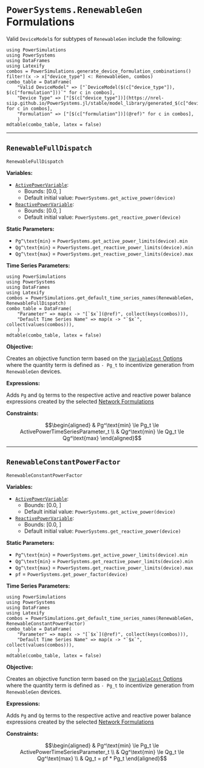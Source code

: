 # `PowerSystems.RenewableGen` Formulations

Valid `DeviceModel`s for subtypes of `RenewableGen` include the following:

```@eval
using PowerSimulations
using PowerSystems
using DataFrames
using Latexify
combos = PowerSimulations.generate_device_formulation_combinations()
filter!(x -> x["device_type"] <: RenewableGen, combos)
combo_table = DataFrame(
    "Valid DeviceModel" => ["`DeviceModel($(c["device_type"]), $(c["formulation"]))`" for c in combos],
    "Device Type" => ["[$(c["device_type"])](https://nrel-siip.github.io/PowerSystems.jl/stable/model_library/generated_$(c["device_type"])/)" for c in combos],
    "Formulation" => ["[$(c["formulation"])](@ref)" for c in combos],
    )
mdtable(combo_table, latex = false)
```

---

## `RenewableFullDispatch`

```@docs
RenewableFullDispatch
```

**Variables:**

- [`ActivePowerVariable`](@ref):
  - Bounds: [0.0, ]
  - Default initial value: `PowerSystems.get_active_power(device)`
- [`ReactivePowerVariable`](@ref):
  - Bounds: [0.0, ]
  - Default initial value: `PowerSystems.get_reactive_power(device)`

**Static Parameters:**

- ``Pg^\text{min}`` = `PowerSystems.get_active_power_limits(device).min`
- ``Qg^\text{min}`` = `PowerSystems.get_reactive_power_limits(device).min`
- ``Qg^\text{max}`` = `PowerSystems.get_reactive_power_limits(device).max`

**Time Series Parameters:**

```@eval
using PowerSimulations
using PowerSystems
using DataFrames
using Latexify
combos = PowerSimulations.get_default_time_series_names(RenewableGen, RenewableFullDispatch)
combo_table = DataFrame(
    "Parameter" => map(x -> "[`$x`](@ref)", collect(keys(combos))),
    "Default Time Series Name" => map(x -> "`$x`", collect(values(combos))),
    )
mdtable(combo_table, latex = false)
```

**Objective:**

Creates an objective function term based on the [`VariableCost` Options](@ref) where the quantity term is defined as ``- Pg_t`` to incentivize generation from `RenewableGen` devices.

**Expressions:**

Adds ``Pg`` and ``Qg`` terms to the respective active and reactive power balance expressions created by the selected [Network Formulations](@ref)

**Constraints:**

```math
\begin{aligned}
&  Pg^\text{min} \le Pg_t \le ActivePowerTimeSeriesParameter_t \\
&  Qg^\text{min} \le Qg_t \le Qg^\text{max}
\end{aligned}
```

---

## `RenewableConstantPowerFactor`

```@docs
RenewableConstantPowerFactor
```

**Variables:**

- [`ActivePowerVariable`](@ref):
  - Bounds: [0.0, ]
  - Default initial value: `PowerSystems.get_active_power(device)`
- [`ReactivePowerVariable`](@ref):
  - Bounds: [0.0, ]
  - Default initial value: `PowerSystems.get_reactive_power(device)`

**Static Parameters:**

- ``Pg^\text{min}`` = `PowerSystems.get_active_power_limits(device).min`
- ``Qg^\text{min}`` = `PowerSystems.get_reactive_power_limits(device).min`
- ``Qg^\text{max}`` = `PowerSystems.get_reactive_power_limits(device).max`
- ``pf`` = `PowerSystems.get_power_factor(device)`

**Time Series Parameters:**

```@eval
using PowerSimulations
using PowerSystems
using DataFrames
using Latexify
combos = PowerSimulations.get_default_time_series_names(RenewableGen, RenewableConstantPowerFactor)
combo_table = DataFrame(
    "Parameter" => map(x -> "[`$x`](@ref)", collect(keys(combos))),
    "Default Time Series Name" => map(x -> "`$x`", collect(values(combos))),
    )
mdtable(combo_table, latex = false)
```

**Objective:**

Creates an objective function term based on the [`VariableCost` Options](@ref) where the quantity term is defined as ``- Pg_t`` to incentivize generation from `RenewableGen` devices.

**Expressions:**

Adds ``Pg`` and ``Qg`` terms to the respective active and reactive power balance expressions created by the selected [Network Formulations](@ref)

**Constraints:**

```math
\begin{aligned}
&  Pg^\text{min} \le Pg_t \le ActivePowerTimeSeriesParameter_t \\
&  Qg^\text{min} \le Qg_t \le Qg^\text{max} \\
&  Qg_t = pf * Pg_t
\end{aligned}
```